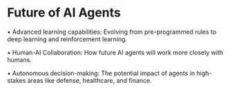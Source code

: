 # Future of AI Agents

• Advanced learning capabilities: Evolving from pre-programmed rules to deep learning and reinforcement learning.

• Human-AI Collaboration: How future AI agents will work more closely with humans.

• Autonomous decision-making: The potential impact of agents in high-stakes areas like defense, healthcare, and finance.
